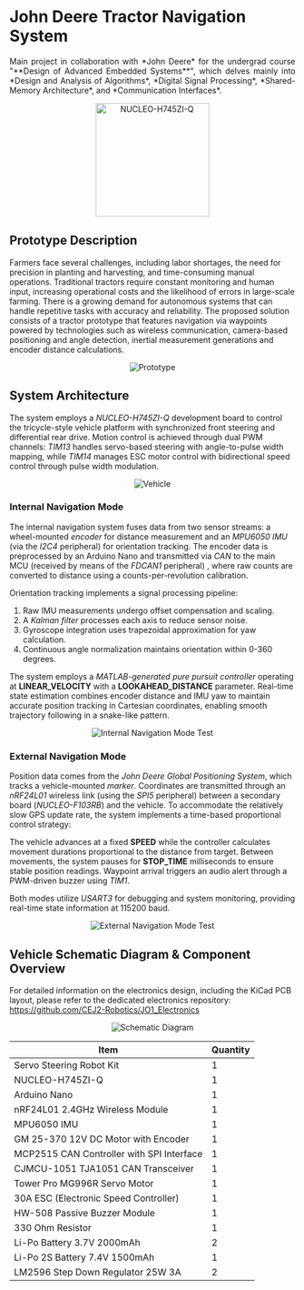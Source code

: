 # John Deere Tractor Navigation System

<p align="justify">Main project in collaboration with *John Deere* for the undergrad course "**Design of Advanced Embedded Systems**", which delves mainly into *Design and Analysis of Algorithms*, *Digital Signal Processing*, *Shared-Memory Architecture*, and *Communication Interfaces*.</p>

<p align="center">
  <img src="https://github.com/user-attachments/assets/ba551d48-1bdb-434d-bece-047efd1e78cd" alt = "NUCLEO-H745ZI-Q" width="200" height="200"/>
</p>

## Prototype Description

Farmers face several challenges, including labor shortages, the need for precision in planting and harvesting, and time-consuming manual operations. Traditional tractors require constant monitoring and human input, increasing operational costs and the likelihood of errors in large-scale farming. There is a growing demand for autonomous systems that can handle repetitive tasks with accuracy and reliability. The proposed solution consists of a tractor prototype that features navigation via waypoints powered by technologies such as wireless communication, camera-based positioning and angle detection, inertial measurement generations and encoder distance calculations.

<p align="center">
  <img src="https://github.com/user-attachments/assets/1b476210-97d0-48a6-9460-5cdd5ff1afbb" alt = "Prototype"/>
</p>

## System Architecture

The system employs a *NUCLEO-H745ZI-Q* development board to control the tricycle-style vehicle platform with synchronized front steering and differential rear drive. Motion control is achieved through dual PWM channels: *TIM13* handles servo-based steering with angle-to-pulse width mapping, while *TIM14* manages ESC motor control with bidirectional speed control through pulse width modulation. 

<p align="center">
  <img src="https://github.com/user-attachments/assets/d0c4bedb-3c1d-49ac-880f-9bfe21f4aac4" alt = "Vehicle"/>
</p>

### Internal Navigation Mode

The internal navigation system fuses data from two sensor streams: a wheel-mounted *encoder* for distance measurement and an *MPU6050 IMU* (via the *I2C4* peripheral) for orientation tracking. The encoder data is preprocessed by an Arduino Nano and transmitted via *CAN* to the main MCU (received by means of the *FDCAN1* peripheral) , where raw counts are converted to distance using a counts-per-revolution calibration. 

Orientation tracking implements a signal processing pipeline:

1. Raw IMU measurements undergo offset compensation and scaling.
2. A *Kalman filter* processes each axis to reduce sensor noise.
3. Gyroscope integration uses trapezoidal approximation for yaw calculation.
4. Continuous angle normalization maintains orientation within 0-360 degrees.

The system employs a *MATLAB-generated pure pursuit controller* operating at **LINEAR_VELOCITY** with a **LOOKAHEAD_DISTANCE** parameter. Real-time state estimation combines encoder distance and IMU yaw to maintain accurate position tracking in Cartesian coordinates, enabling smooth trajectory following in a snake-like pattern.

<p align="center">
  <img src="https://github.com/user-attachments/assets/6027e72e-6981-4a71-afb9-62f8e4f565f3" alt = "Internal Navigation Mode Test"/>
</p>

### External Navigation Mode

Position data comes from the *John Deere Global Positioning System*, which tracks a vehicle-mounted *marker*. Coordinates are transmitted through an *nRF24L01* wireless link (using the *SPI5* peripheral) between a secondary board (*NUCLEO-F103RB*) and the vehicle. To accommodate the relatively slow GPS update rate, the system implements a time-based proportional control strategy:

The vehicle advances at a fixed **SPEED** while the controller calculates movement durations proportional to the distance from target. Between movements, the system pauses for **STOP_TIME** milliseconds to ensure stable position readings. Waypoint arrival triggers an audio alert through a PWM-driven buzzer using *TIM1*.

Both modes utilize *USART3* for debugging and system monitoring, providing real-time state information at 115200 baud. 

<p align="center">
  <img src="https://github.com/user-attachments/assets/52570b92-e074-4024-b223-eaa62c346fd2" alt = "External Navigation Mode Test"/>
</p>

## Vehicle Schematic Diagram & Component Overview

For detailed information on the electronics design, including the KiCad PCB layout, please refer to the dedicated electronics repository: https://github.com/CEJ2-Robotics/JO1_Electronics

<p align="center">
  <img src="https://github.com/user-attachments/assets/768281bf-2760-4cc2-8c32-98f283492d16" alt = "Schematic Diagram"/>
</p>

| Item                                         | Quantity      |
| ---------------------------------------------| ------------- |
| Servo Steering Robot Kit                     | 1             |
| NUCLEO-H745ZI-Q                              | 1             |
| Arduino Nano                                 | 1             |
| nRF24L01 2.4GHz Wireless Module              | 1             |
| MPU6050 IMU                                  | 1             |
| GM 25-370 12V DC Motor with Encoder          | 1             |
| MCP2515 CAN Controller with SPI Interface    | 1             |
| CJMCU-1051 TJA1051 CAN Transceiver           | 1             |
| Tower Pro MG996R Servo Motor                 | 1             |
| 30A ESC (Electronic Speed Controller)        | 1             |
| HW-508 Passive Buzzer Module                 | 1             |
| 330 Ohm Resistor                             | 1             |
| Li-Po Battery 3.7V 2000mAh                   | 2             |
| Li-Po 2S Battery 7.4V 1500mAh                | 1             |
| LM2596 Step Down Regulator 25W 3A            | 2             |
